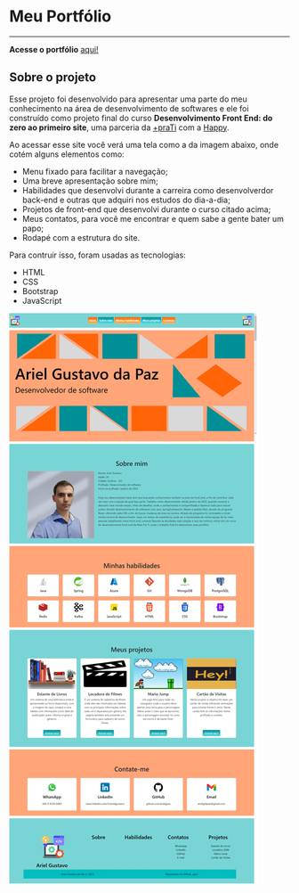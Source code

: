 # Meu Portfólio
___

**Acesse o portfólio** [aqui!](https://arielgpaz.github.io/Portfolio_FrontEnd/)

## Sobre o projeto

Esse projeto foi desenvolvido para apresentar uma parte do meu conhecimento na área 
de desenvolvimento de softwares e ele foi construído como projeto final do curso
**Desenvolvimento Front End: do zero ao primeiro site**, uma parceria da 
[+praTi](https://www.maisprati.com.br/) com a [Happy](https://www.vemserhappy.com.br/).  

Ao acessar esse site você verá uma tela como a da imagem abaixo, onde cotém alguns elementos como:
- Menu fixado para facilitar a navegação;
- Uma breve apresentação sobre mim;
- Habilidades que desenvolvi durante a carreira como desenvolverdor back-end e outras que adquiri nos estudos do dia-a-dia;
- Projetos de front-end que desenvolvi durante o curso citado acima;
- Meus contatos, para você me encontrar e quem sabe a gente bater um papo;
- Rodapé com a estrutura do site.

Para contruir isso, foram usadas as tecnologias:

- HTML
- CSS
- Bootstrap
- JavaScript

![Alt ou título da imagem](img/captura.jpeg)


